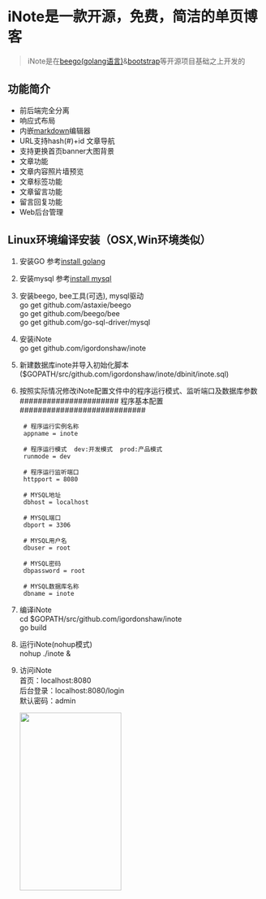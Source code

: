 # iNote是一款开源，免费，简洁的单页博客
> iNote是在[beego(golang语言)](http://beego.me/ "beego(golang语言)")&[bootstrap](http://getbootstrap.com/ "bootstrap")等开源项目基础之上开发的

## 功能简介
- 前后端完全分离
- 响应式布局
- 内嵌[markdown](https://pandao.github.io/editor.md/ "markdown")编辑器
- URL支持hash(#)+id 文章导航
- 支持更换首页banner大图背景
- 文章功能
- 文章内容照片墙预览
- 文章标签功能
- 文章留言功能
- 留言回复功能
- Web后台管理


## Linux环境编译安装（OSX,Win环境类似）
1. 安装GO
   参考[install golang](http://golang.org/doc/install#tarball "install golang")
2. 安装mysql
   参考[install mysql](http://dev.mysql.com/doc/refman/5.6/en/installing.html "install mysql")
3. 安装beego, bee工具(可选), mysql驱动            
               go get github.com/astaxie/beego    
               go get github.com/beego/bee      
               go get github.com/go-sql-driver/mysql       

4. 安装iNote           
               go get github.com/igordonshaw/inote

5. 新建数据库inote并导入初始化脚本($GOPATH/src/github.com/igordonshaw/inote/dbinit/inote.sql)
6. 按照实际情况修改iNote配置文件中的程序运行模式、监听端口及数据库参数                  
                ###################### 程序基本配置 ############################

		# 程序运行实例名称
		appname = inote

		# 程序运行模式  dev:开发模式  prod:产品模式
		runmode = dev

		# 程序运行监听端口
		httpport = 8080

		# MYSQL地址
		dbhost = localhost

		# MYSQL端口
		dbport = 3306

		# MYSQL用户名
		dbuser = root

		# MYSQL密码
		dbpassword = root

		# MYSQL数据库名称
		dbname = inote

7. 编译iNote          
		cd $GOPATH/src/github.com/igordonshaw/inote          
		go build          

8. 运行iNote(nohup模式)          
    		nohup ./inote &

9. 访问iNote         
		首页：localhost:8080          
		后台登录：localhost:8080/login           
                默认密码：admin            
     

	<img src="https://raw.githubusercontent.com/igordonshaw/inote/master/screenshot/21A9C0EB-30AB-4512-96C3-4FCC754F9E80.png" width="200" height="350"/>

	
